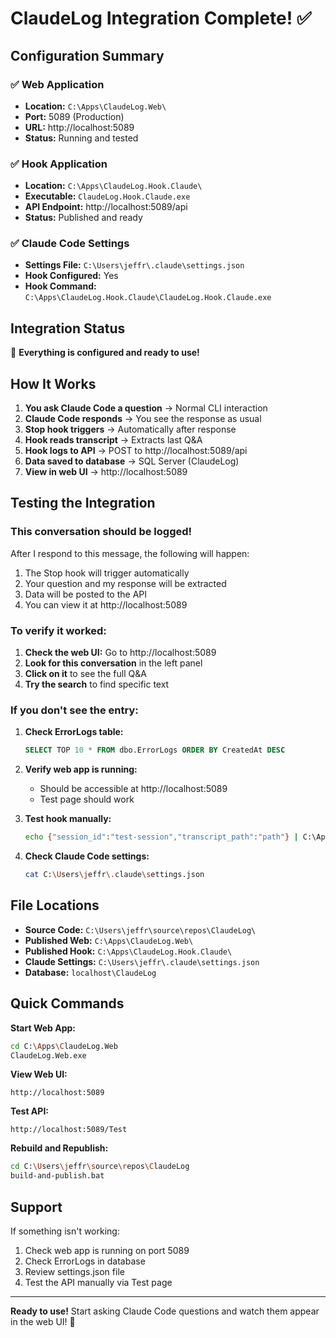 # ClaudeLog Integration Complete! ✅

## Configuration Summary

### ✅ Web Application
- **Location:** `C:\Apps\ClaudeLog.Web\`
- **Port:** 5089 (Production)
- **URL:** http://localhost:5089
- **Status:** Running and tested

### ✅ Hook Application
- **Location:** `C:\Apps\ClaudeLog.Hook.Claude\`
- **Executable:** `ClaudeLog.Hook.Claude.exe`
- **API Endpoint:** http://localhost:5089/api
- **Status:** Published and ready

### ✅ Claude Code Settings
- **Settings File:** `C:\Users\jeffr\.claude\settings.json`
- **Hook Configured:** Yes
- **Hook Command:** `C:\Apps\ClaudeLog.Hook.Claude\ClaudeLog.Hook.Claude.exe`

## Integration Status

🎉 **Everything is configured and ready to use!**

## How It Works

1. **You ask Claude Code a question** → Normal CLI interaction
2. **Claude Code responds** → You see the response as usual
3. **Stop hook triggers** → Automatically after response
4. **Hook reads transcript** → Extracts last Q&A
5. **Hook logs to API** → POST to http://localhost:5089/api
6. **Data saved to database** → SQL Server (ClaudeLog)
7. **View in web UI** → http://localhost:5089

## Testing the Integration

### This conversation should be logged!

After I respond to this message, the following will happen:
1. The Stop hook will trigger automatically
2. Your question and my response will be extracted
3. Data will be posted to the API
4. You can view it at http://localhost:5089

### To verify it worked:

1. **Check the web UI:** Go to http://localhost:5089
2. **Look for this conversation** in the left panel
3. **Click on it** to see the full Q&A
4. **Try the search** to find specific text

### If you don't see the entry:

1. **Check ErrorLogs table:**
   ```sql
   SELECT TOP 10 * FROM dbo.ErrorLogs ORDER BY CreatedAt DESC
   ```

2. **Verify web app is running:**
   - Should be accessible at http://localhost:5089
   - Test page should work

3. **Test hook manually:**
   ```bash
   echo {"session_id":"test-session","transcript_path":"path"} | C:\Apps\ClaudeLog.Hook.Claude\ClaudeLog.Hook.Claude.exe
   ```

4. **Check Claude Code settings:**
   ```bash
   cat C:\Users\jeffr\.claude\settings.json
   ```

## File Locations

- **Source Code:** `C:\Users\jeffr\source\repos\ClaudeLog\`
- **Published Web:** `C:\Apps\ClaudeLog.Web\`
- **Published Hook:** `C:\Apps\ClaudeLog.Hook.Claude\`
- **Claude Settings:** `C:\Users\jeffr\.claude\settings.json`
- **Database:** `localhost\ClaudeLog`

## Quick Commands

**Start Web App:**
```bash
cd C:\Apps\ClaudeLog.Web
ClaudeLog.Web.exe
```

**View Web UI:**
```
http://localhost:5089
```

**Test API:**
```
http://localhost:5089/Test
```

**Rebuild and Republish:**
```bash
cd C:\Users\jeffr\source\repos\ClaudeLog
build-and-publish.bat
```

## Support

If something isn't working:
1. Check web app is running on port 5089
2. Check ErrorLogs in database
3. Review settings.json file
4. Test the API manually via Test page

---

**Ready to use!** Start asking Claude Code questions and watch them appear in the web UI! 🚀
